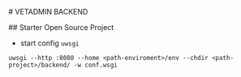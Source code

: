 # VETADMIN BACKEND

## Starter Open Source Project

- start config `uwsgi`

```
uwsgi --http :8080 --home <path-enviroment>/env --chdir <path-project>/backend/ -w conf.wsgi
```
